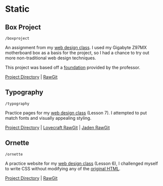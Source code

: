 # Static

## Box Project

`/boxproject`

An assignment from my [web design class](https://dmd1070.com/lessons/box-project.html). I used my Gigabyte Z97MX motherboard box as a basis for the project, so I had a chance to try out more non-traditional web design techniques.

This project was based off a [foundation](https://github.com/DMD1070/project-template) provided by the professor.

[Project Directory](https://github.com/emilyeserven/testwebsites/tree/master/static/boxproject) | [RawGit](https://raw.githack.com/emilyeserven/testwebsites/master/static/boxproject/index.html)

## Typography

`/typography`

Practice pages for my [web design class](https://dmd1070.com/lessons/7-web-typography.html#activity-type-setting-an-article) (Lesson 7). I attempted to put match fonts and visually appealing styling.

[Project Directory](https://github.com/emilyeserven/testwebsites/tree/master/static/typography) | [Lovecraft RawGit](https://raw.githack.com/emilyeserven/testwebsites/master/static/typography/lovecraft.html) | [Jaden RawGit](https://raw.githack.com/emilyeserven/testwebsites/master/static/typography/smith.html)

## Ornette

`/ornette`

A practice website for my [web design class](https://dmd1070.com/) (Lesson 6), I challenged myself to write CSS without modifying any of the [original HTML](https://raw.githack.com/emilyeserven/testwebsites/master/static/ornette/original/index.html).

[Project Directory](https://github.com/emilyeserven/testwebsites/tree/master/static/ornette) | [RawGit](https://raw.githack.com/emilyeserven/testwebsites/master/static/ornette/index.html)